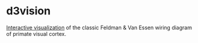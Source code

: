 # d3vision
[Interactive visualization](https://pavanramkumar.github.io/d3vision/index.html) of the classic Feldman &amp; Van Essen wiring diagram of primate visual cortex.
